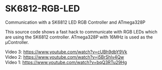 # SK6812-RGB-LED
Communication with a SK6812 LED RGB Controller and ATmega328P

This source code shows a fast hack to communicate with RGB LEDs which are using the SK6812 controller.
ATmega328P with 16MHz is used as the µController.

Video 3: https://www.youtube.com/watch?v=cUBh9dbY9Vk<br>
Video 2: https://www.youtube.com/watch?v=j5BrShlv4Qw<br>
Video 1: https://www.youtube.com/watch?v=bqQ3RTu29Hg<br>
